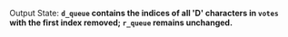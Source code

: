 Output State: **`d_queue` contains the indices of all 'D' characters in `votes` with the first index removed; `r_queue` remains unchanged.**